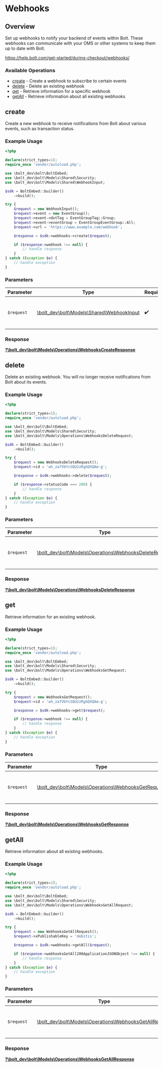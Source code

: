 # Webhooks

## Overview

Set up webhooks to notify your backend of events within Bolt. These webhooks
can communicate with your OMS or other systems to keep them up to date with Bolt.


<https://help.bolt.com/get-started/during-checkout/webhooks/>
### Available Operations

* [create](#create) - Create a webhook to subscribe to certain events
* [delete](#delete) - Delete an existing webhook
* [get](#get) - Retrieve information for a specific webhook
* [getAll](#getall) - Retrieve information about all existing webhooks

## create

Create a new webhook to receive notifications from Bolt about various events, such as transaction status.

### Example Usage

```php
<?php

declare(strict_types=1);
require_once 'vendor/autoload.php';

use \bolt_dev\bolt\BoltEmbed;
use \bolt_dev\bolt\Models\Shared\Security;
use \bolt_dev\bolt\Models\Shared\WebhookInput;

$sdk = BoltEmbed::builder()
    ->build();

try {
    $request = new WebhookInput();
    $request->event = new EventGroup();
    $request->event->dotTag = EventGroupTag::Group;
    $request->event->eventGroup = EventGroupEventGroup::All;
    $request->url = 'https://www.example.com/webhook';

    $response = $sdk->webhooks->create($request);

    if ($response->webhook !== null) {
        // handle response
    }
} catch (Exception $e) {
    // handle exception
}
```

### Parameters

| Parameter                                                                        | Type                                                                             | Required                                                                         | Description                                                                      |
| -------------------------------------------------------------------------------- | -------------------------------------------------------------------------------- | -------------------------------------------------------------------------------- | -------------------------------------------------------------------------------- |
| `$request`                                                                       | [\bolt_dev\bolt\Models\Shared\WebhookInput](../../models/shared/WebhookInput.md) | :heavy_check_mark:                                                               | The request object to use for the request.                                       |


### Response

**[?\bolt_dev\bolt\Models\Operations\WebhooksCreateResponse](../../models/operations/WebhooksCreateResponse.md)**


## delete

Delete an existing webhook. You will no longer receive notifications from Bolt about its events.

### Example Usage

```php
<?php

declare(strict_types=1);
require_once 'vendor/autoload.php';

use \bolt_dev\bolt\BoltEmbed;
use \bolt_dev\bolt\Models\Shared\Security;
use \bolt_dev\bolt\Models\Operations\WebhooksDeleteRequest;

$sdk = BoltEmbed::builder()
    ->build();

try {
    $request = new WebhooksDeleteRequest();
    $request->id = 'wh_za7VbYcSQU2zRgGQXQAm-g';

    $response = $sdk->webhooks->delete($request);

    if ($response->statusCode === 200) {
        // handle response
    }
} catch (Exception $e) {
    // handle exception
}
```

### Parameters

| Parameter                                                                                                  | Type                                                                                                       | Required                                                                                                   | Description                                                                                                |
| ---------------------------------------------------------------------------------------------------------- | ---------------------------------------------------------------------------------------------------------- | ---------------------------------------------------------------------------------------------------------- | ---------------------------------------------------------------------------------------------------------- |
| `$request`                                                                                                 | [\bolt_dev\bolt\Models\Operations\WebhooksDeleteRequest](../../models/operations/WebhooksDeleteRequest.md) | :heavy_check_mark:                                                                                         | The request object to use for the request.                                                                 |


### Response

**[?\bolt_dev\bolt\Models\Operations\WebhooksDeleteResponse](../../models/operations/WebhooksDeleteResponse.md)**


## get

Retrieve information for an existing webhook.

### Example Usage

```php
<?php

declare(strict_types=1);
require_once 'vendor/autoload.php';

use \bolt_dev\bolt\BoltEmbed;
use \bolt_dev\bolt\Models\Shared\Security;
use \bolt_dev\bolt\Models\Operations\WebhooksGetRequest;

$sdk = BoltEmbed::builder()
    ->build();

try {
    $request = new WebhooksGetRequest();
    $request->id = 'wh_za7VbYcSQU2zRgGQXQAm-g';

    $response = $sdk->webhooks->get($request);

    if ($response->webhook !== null) {
        // handle response
    }
} catch (Exception $e) {
    // handle exception
}
```

### Parameters

| Parameter                                                                                            | Type                                                                                                 | Required                                                                                             | Description                                                                                          |
| ---------------------------------------------------------------------------------------------------- | ---------------------------------------------------------------------------------------------------- | ---------------------------------------------------------------------------------------------------- | ---------------------------------------------------------------------------------------------------- |
| `$request`                                                                                           | [\bolt_dev\bolt\Models\Operations\WebhooksGetRequest](../../models/operations/WebhooksGetRequest.md) | :heavy_check_mark:                                                                                   | The request object to use for the request.                                                           |


### Response

**[?\bolt_dev\bolt\Models\Operations\WebhooksGetResponse](../../models/operations/WebhooksGetResponse.md)**


## getAll

Retrieve information about all existing webhooks.

### Example Usage

```php
<?php

declare(strict_types=1);
require_once 'vendor/autoload.php';

use \bolt_dev\bolt\BoltEmbed;
use \bolt_dev\bolt\Models\Shared\Security;
use \bolt_dev\bolt\Models\Operations\WebhooksGetAllRequest;

$sdk = BoltEmbed::builder()
    ->build();

try {
    $request = new WebhooksGetAllRequest();
    $request->xPublishableKey = 'debitis';

    $response = $sdk->webhooks->getAll($request);

    if ($response->webhooksGetAll200ApplicationJSONObject !== null) {
        // handle response
    }
} catch (Exception $e) {
    // handle exception
}
```

### Parameters

| Parameter                                                                                                  | Type                                                                                                       | Required                                                                                                   | Description                                                                                                |
| ---------------------------------------------------------------------------------------------------------- | ---------------------------------------------------------------------------------------------------------- | ---------------------------------------------------------------------------------------------------------- | ---------------------------------------------------------------------------------------------------------- |
| `$request`                                                                                                 | [\bolt_dev\bolt\Models\Operations\WebhooksGetAllRequest](../../models/operations/WebhooksGetAllRequest.md) | :heavy_check_mark:                                                                                         | The request object to use for the request.                                                                 |


### Response

**[?\bolt_dev\bolt\Models\Operations\WebhooksGetAllResponse](../../models/operations/WebhooksGetAllResponse.md)**


